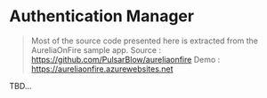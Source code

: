 # Authentication Manager
> Most of the source code presented here is extracted from the AureliaOnFire sample app.
> Source : https://github.com/PulsarBlow/aureliaonfire
> Demo : https://aureliaonfire.azurewebsites.net

TBD...
